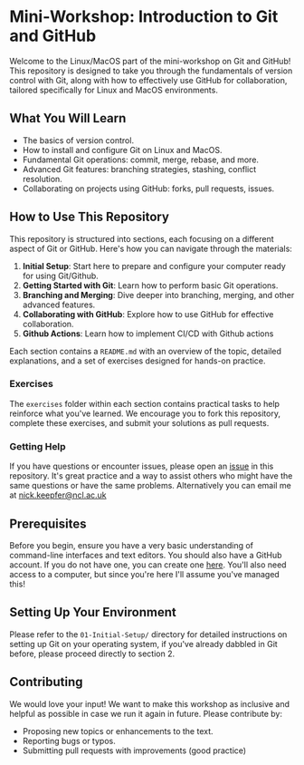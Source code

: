 # Mini-Workshop: Introduction to Git and GitHub

Welcome to the Linux/MacOS part of the mini-workshop on Git and GitHub! This repository is designed to take you through the fundamentals of version control with Git, along with how to effectively use GitHub for collaboration, tailored specifically for Linux and MacOS environments.

## What You Will Learn

- The basics of version control.
- How to install and configure Git on Linux and MacOS.
- Fundamental Git operations: commit, merge, rebase, and more.
- Advanced Git features: branching strategies, stashing, conflict resolution.
- Collaborating on projects using GitHub: forks, pull requests, issues.

## How to Use This Repository

This repository is structured into sections, each focusing on a different aspect of Git or GitHub. Here's how you can navigate through the materials:

1. **Initial Setup**: Start here to prepare and configure your computer ready for using Git/Github.
2. **Getting Started with Git**: Learn how to perform basic Git operations.
3. **Branching and Merging**: Dive deeper into branching, merging, and other advanced features.
4. **Collaborating with GitHub**: Explore how to use GitHub for effective collaboration.
5. **Github Actions**: Learn how to implement CI/CD with Github actions

Each section contains a `README.md` with an overview of the topic, detailed explanations, and a set of exercises designed for hands-on practice.

### Exercises

The `exercises` folder within each section contains practical tasks to help reinforce what you've learned. We encourage you to fork this repository, complete these exercises, and submit your solutions as pull requests.

### Getting Help

If you have questions or encounter issues, please open an [issue](https://github.com/nickkeepfer/GitWorkshop/issues) in this repository. It's great practice and a way to assist others who might have the same questions or have the same problems. Alternatively you can email me at <nick.keepfer@ncl.ac.uk>

## Prerequisites

Before you begin, ensure you have a very basic understanding of command-line interfaces and text editors. You should also have a GitHub account. If you do not have one, you can create one [here](https://github.com/join). You'll also need access to a computer, but since you're here I'll assume you've managed this!

## Setting Up Your Environment

Please refer to the `01-Initial-Setup/` directory for detailed instructions on setting up Git on your operating system, if you've already dabbled in Git before, please proceed directly to section 2.

## Contributing

We would love your input! We want to make this workshop as inclusive and helpful as possible in case we run it again in future. Please contribute by:

- Proposing new topics or enhancements to the text.
- Reporting bugs or typos.
- Submitting pull requests with improvements (good practice)


